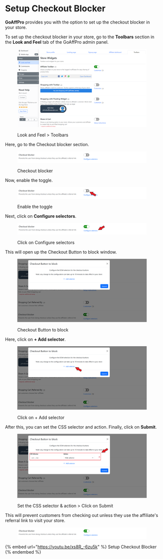 # Setup Checkout Blocker

**GoAffPro** provides you with the option to set up the checkout blocker in your store.

To set up the checkout blocker in your store, go to the **Toolbars** section in the **Look and Feel** tab of the GoAffPro admin panel.

<figure><img src="../../.gitbook/assets/image (54).png" alt=""><figcaption><p>Look and Feel > Toolbars</p></figcaption></figure>

Here, go to the Checkout blocker section.

<figure><img src="../../.gitbook/assets/image (339).png" alt=""><figcaption><p>Checkout blocker</p></figcaption></figure>

Now, enable the toggle.

<figure><img src="../../.gitbook/assets/Screenshot 2023-09-18 165826.png" alt=""><figcaption><p>Enable the toggle</p></figcaption></figure>

Next, click on **Configure selectors**.

<figure><img src="../../.gitbook/assets/Screenshot 2023-09-18 171553.png" alt=""><figcaption><p>Click on Configure selectors</p></figcaption></figure>

This will open up the Checkout Button to block window.

<figure><img src="../../.gitbook/assets/image (340).png" alt=""><figcaption><p>Checkout Button to block</p></figcaption></figure>

Here, click on **+ Add selector**.

<figure><img src="../../.gitbook/assets/Screenshot 2023-09-18 170913.png" alt=""><figcaption><p>Click on + Add selector</p></figcaption></figure>

After this, you can set the CSS selector and action. Finally, click on **Submit**.

<figure><img src="../../.gitbook/assets/Screenshot 2023-09-18 1708511.png" alt=""><figcaption><p>Set the CSS selector &#x26; action > Click on Submit</p></figcaption></figure>

This will prevent customers from checking out unless they use the affiliate's referral link to visit your store.&#x20;

<figure><img src="../../.gitbook/assets/image (341).png" alt=""><figcaption></figcaption></figure>

{% embed url="https://youtu.be/xs8R_-6zu5k" %}
Setup Checkout Blocker
{% endembed %}

